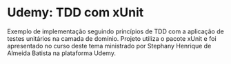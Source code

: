 # Udemy: TDD com xUnit

Exemplo de implementação seguindo princípios de TDD com a aplicação de testes unitários na camada de domínio. Projeto utiliza o pacote xUnit e foi apresentado no curso deste tema ministrado por Stephany Henrique de Almeida Batista na plataforma Udemy.
